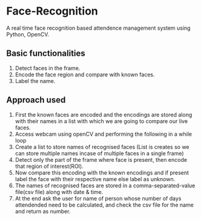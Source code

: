 # Face-Recognition
A real time face recognition based attendence management system using Python, OpenCV.

## Basic functionalities
1. Detect faces in the frame.
2. Encode the face region and compare with known faces.
3. Label the name.

## Approach used
1. First the known faces are encoded and the encodings are stored along with their names in a list with which we are going to compare our live faces.
2. Access webcam using openCV and performing the following in a while loop
3. Create a list to store names of recognised faces (List is creates so we can store multiple names incase of multiple faces in a single frame)
4. Detect only the part of the frame where face is present, then encode that region of interest(ROI).
5. Now compare this encoding with the known encodings and if present label the face with their respective name else label as unknown.
6. The names of recognised faces are stored in a comma-separated-value file(csv file) along with date & time.
7. At the end ask the user for name of person whose number of days attendended need to be calculated, and check the csv file for the name and return as number.

